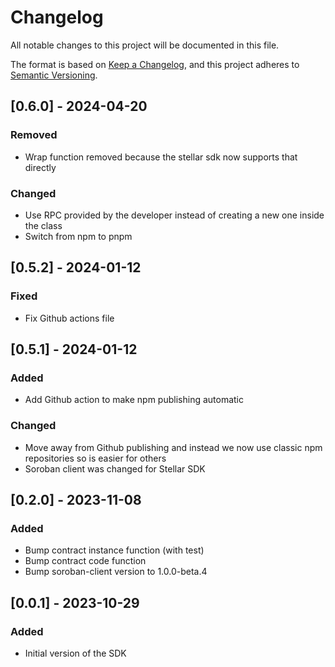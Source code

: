 # Changelog

All notable changes to this project will be documented in this file.

The format is based on [Keep a Changelog](https://keepachangelog.com/en/1.0.0/),
and this project adheres to [Semantic Versioning](https://semver.org/spec/v2.0.0.html).


## [0.6.0] - 2024-04-20

### Removed

- Wrap function removed because the stellar sdk now supports that directly

### Changed

- Use RPC provided by the developer instead of creating a new one inside the class
- Switch from npm to pnpm

## [0.5.2] - 2024-01-12

### Fixed

- Fix Github actions file

## [0.5.1] - 2024-01-12

### Added

- Add Github action to make npm publishing automatic

### Changed

- Move away from Github publishing and instead we now use classic npm repositories so is easier for others
- Soroban client was changed for Stellar SDK

## [0.2.0] - 2023-11-08

### Added

- Bump contract instance function (with test)
- Bump contract code function
- Bump soroban-client version to 1.0.0-beta.4

## [0.0.1] - 2023-10-29

### Added

- Initial version of the SDK